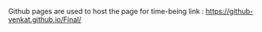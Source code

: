 Github pages are used to host the page for time-being
link : https://github-venkat.github.io/Final/ 
